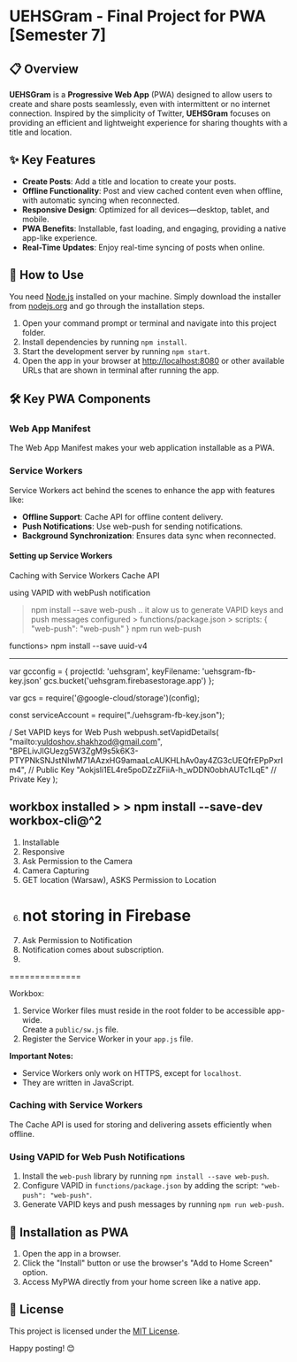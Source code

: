# UEHSGram - Final Project for PWA [Semester 7] 

## 📋 Overview

**UEHSGram** is a **Progressive Web App** (PWA) designed to allow users to create and share posts seamlessly, even with intermittent or no internet connection. Inspired by the simplicity of Twitter, **UEHSGram** focuses on providing an efficient and lightweight experience for sharing thoughts with a title and location.

## ✨ Key Features

- **Create Posts**: Add a title and location to create your posts.
- **Offline Functionality**: Post and view cached content even when offline, with automatic syncing when reconnected.
- **Responsive Design**: Optimized for all devices—desktop, tablet, and mobile.
- **PWA Benefits**: Installable, fast loading, and engaging, providing a native app-like experience.
- **Real-Time Updates**: Enjoy real-time syncing of posts when online.


## 🚀 How to Use

You need [Node.js](https://nodejs.org) installed on your machine. Simply download the installer from [nodejs.org](https://nodejs.org) and go through the installation steps.

1. Open your command prompt or terminal and navigate into this project folder.
2. Install dependencies by running `npm install`.
3. Start the development server by running `npm start`.
4. Open the app in your browser at [http://localhost:8080](http://localhost:8080) or other available URLs that are shown in terminal after running the app.

## 🛠️ Key PWA Components

### Web App Manifest
The Web App Manifest makes your web application installable as a PWA.

### Service Workers
Service Workers act behind the scenes to enhance the app with features like:

- **Offline Support**: Cache API for offline content delivery.
- **Push Notifications**: Use web-push for sending notifications.
- **Background Synchronization**: Ensures data sync when reconnected.

#### Setting up Service Workers

Caching with Service Workers 
Cache API 


using VAPID with webPush notification
> npm install --save web-push   .. it alow us to generate VAPID keys and push messages
configured > functions/package.json > scripts: { "web-push": "web-push" } 
npm run web-push

functions> npm install --save uuid-v4

----
var gcconfig = {
  projectId: 'uehsgram',
  keyFilename: 'uehsgram-fb-key.json'
  gcs.bucket('uehsgram.firebasestorage.app')
};

var gcs = require('@google-cloud/storage')(config);

const serviceAccount = require("./uehsgram-fb-key.json");

/ Set VAPID keys for Web Push
webpush.setVapidDetails(
  "mailto:yuldoshov.shakhzod@gmail.com",
  "BPELivJlGUezg5W3ZgM9s5k6K3-PTYPNkSNJstNIwM71AAzxHG9amaaLcAUKHLhAv0ay4ZG3cUEQfrEPpPxrIm4", // Public Key
  "Aokjsli1EL4re5poDZzZFiiA-h_wDDN0obhAUTc1LqE" // Private Key
);


workbox installed > >
npm install --save-dev workbox-cli@^2
----------------------------
1. Installable
2. Responsive
3. Ask Permission to the Camera
4. Camera Capturing
5. GET location (Warsaw), ASKS Permission to Location
6. # not storing in Firebase 
7. Ask Permission to Notification
8. Notification comes about subscription.
9. 
==============

Workbox:
1. Service Worker files must reside in the root folder to be accessible app-wide.  
   Create a `public/sw.js` file.
2. Register the Service Worker in your `app.js` file.

**Important Notes:**
- Service Workers only work on HTTPS, except for `localhost`.
- They are written in JavaScript.

### Caching with Service Workers
The Cache API is used for storing and delivering assets efficiently when offline.

### Using VAPID for Web Push Notifications

1. Install the `web-push` library by running `npm install --save web-push`.
2. Configure VAPID in `functions/package.json` by adding the script: `"web-push": "web-push"`.
3. Generate VAPID keys and push messages by running `npm run web-push`.

## 📱 Installation as PWA

1. Open the app in a browser.
2. Click the "Install" button or use the browser's "Add to Home Screen" option.
3. Access MyPWA directly from your home screen like a native app.

## 📖 License

This project is licensed under the [MIT License](LICENSE).  

Happy posting! 😊
